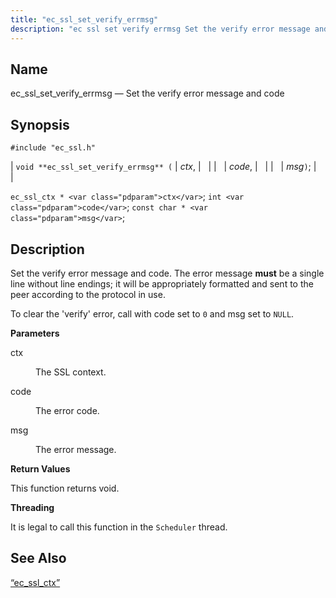 ```yaml
---
title: "ec_ssl_set_verify_errmsg"
description: "ec ssl set verify errmsg Set the verify error message and code void ec ssl set verify errmsg ctx code msg ec ssl ctx ctx int code const char msg Set the verify error message and code The error message must be a single line without line endings it will..."
---
```


<a name="apis.ec_ssl_set_verify_errmsg"></a> 
## Name

ec_ssl_set_verify_errmsg — Set the verify error message and code

## Synopsis

`#include "ec_ssl.h"`

| `void **ec_ssl_set_verify_errmsg** (` | <var class="pdparam">ctx</var>, |   |
|   | <var class="pdparam">code</var>, |   |
|   | <var class="pdparam">msg</var>`)`; |   |

`ec_ssl_ctx * <var class="pdparam">ctx</var>`;
`int <var class="pdparam">code</var>`;
`const char * <var class="pdparam">msg</var>`;<a name="idp62780592"></a> 
## Description

Set the verify error message and code. The error message **must** be a single line without line endings; it will be appropriately formatted and sent to the peer according to the protocol in use.

To clear the 'verify' error, call with code set to `0` and msg set to `NULL`.

**<a name="idp62784064"></a> Parameters**

<dl class="variablelist">

<dt>ctx</dt>

<dd>

The SSL context.

</dd>

<dt>code</dt>

<dd>

The error code.

</dd>

<dt>msg</dt>

<dd>

The error message.

</dd>

</dl>

**<a name="idp62790432"></a> Return Values**

This function returns void.

**<a name="idp62791344"></a> Threading**

It is legal to call this function in the `Scheduler` thread.

<a name="idp62792880"></a> 
## See Also

[“ec_ssl_ctx”](/momentum/3/3-api/structs-ec-ssl-ctx)